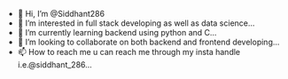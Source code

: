 - 👋 Hi, I’m @Siddhant286
- 👀 I’m interested in full stack developing as well as data science...
- 🌱 I’m currently learning backend using python and C...
- 💞️ I’m looking to collaborate on both backend and frontend developing...
- 📫 How to reach me u can reach me through my insta handle i.e.@siddhant_286...

<!---
Siddhant286/Siddhant286 is a ✨ special ✨ repository because its `README.md` (this file) appears on your GitHub profile.
You can click the Preview link to take a look at your changes.
--->

